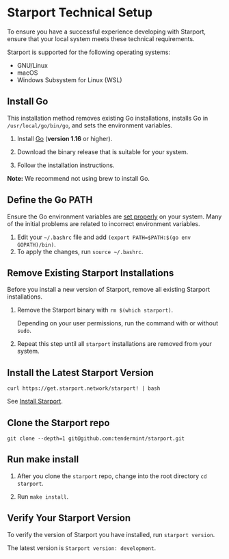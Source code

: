 # Starport Technical Setup 

To ensure you have a successful experience developing with Starport, ensure that your local system meets these technical requirements.

Starport is supported for the following operating systems:

- GNU/Linux
- macOS
- Windows Subsystem for Linux (WSL)

## Install Go

This installation method removes existing Go installations, installs Go in `/usr/local/go/bin/go`, and sets the environment variables.

1. Install [Go](https://golang.org/doc/install) (**version 1.16** or higher).

2. Download the binary release that is suitable for your system.

3. Follow the installation instructions.

**Note:** We recommend not using brew to install Go.

## Define the Go PATH 

Ensure the Go environment variables are [set properly](https://golang.org/doc/gopath_code#GOPATH) on your system. Many of the initial problems are related to incorrect environment variables. 

1. Edit your `~/.bashrc` file and add `(export PATH=$PATH:$(go env GOPATH)/bin)`. 
2. To apply the changes, run `source ~/.bashrc`.

## Remove Existing Starport Installations 

Before you install a new version of Starport, remove all existing Starport installations. 

1. Remove the Starport binary with `rm $(which starport)`.
   
   Depending on your user permissions, run the command with or without `sudo`.

2. Repeat this step until all `starport` installations are removed from your system.

## Install the Latest Starport Version

`curl https://get.starport.network/starport! | bash`

See [Install Starport](docs/install.md).

## Clone the Starport repo

`git clone --depth=1 git@github.com:tendermint/starport.git`

## Run make install 

1. After you clone the `starport` repo, change into the root directory `cd starport`.

2. Run `make install`.

## Verify Your Starport Version 

To verify the version of Starport you have installed, run `starport version`. 

The latest version is `Starport version: development`. 
